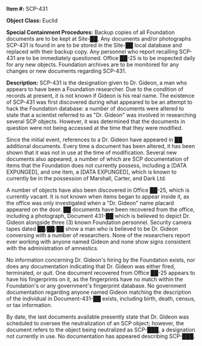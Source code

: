 **Item #:** SCP-431

**Object Class:** Euclid

**Special Containment Procedures:** Backup copies of all Foundation documents are to be kept at Site-██. Any documents and/or photographs SCP-431 is found in are to be stored in the Site-██ local database and replaced with their backup copy. Any personnel who report recalling SCP-431 are to be immediately questioned. Office ██-25 is to be inspected daily for any new objects. Foundation archives are to be monitored for any changes or new documents regarding SCP-431.

**Description:** SCP-431 is the designation given to Dr. Gideon, a man who appears to have been a Foundation researcher. Due to the condition of records at present, it is not known if Gideon is his real name. The existence of SCP-431 was first discovered during what appeared to be an attempt to hack the Foundation database: a number of documents were altered to state that a scientist referred to as "Dr. Gideon" was involved in researching several SCP objects. However, it was determined that the documents in question were not being accessed at the time that they were modified.

Since the initial event, references to a Dr. Gideon have appeared in ██ additional documents. Every time a document has been altered, it has been shown that it was not in use at the time of modification. Several new documents also appeared, a number of which are SCP documentation of items that the Foundation does not currently possess, including a \[DATA EXPUNGED\], and one item, a \[DATA EXPUNGED\], which is known to currently be in the possession of Marshall, Carter, and Dark Ltd.

A number of objects have also been discovered in Office ██-25, which is currently vacant. It is not known when items began to appear inside it, as the office was only investigated when a "Dr. Gideon" name placard appeared on the door. ██ documents have been recovered from the office, including a photograph, Document 431-██ which is believed to depict Dr. Gideon alongside three (3) known Foundation personnel. Security camera tapes dated ██/██/██ show a man who is believed to be Dr. Gideon conversing with a number of researchers. None of the researchers report ever working with anyone named Gideon and none show signs consistent with the administration of amnestics.

No information concerning Dr. Gideon's hiring by the Foundation exists, nor does any documentation indicating that Dr. Gideon was either fired, terminated, or quit. One document recovered from Office ██-25 appears to have his fingerprints on it, as the fingerprints have no match within the Foundation's or any government's fingerprint database. No government documentation regarding anyone named Gideon matching the description of the individual in Document-431-██ exists, including birth, death, census, or tax information.

By date, the last documents available presently state that Dr. Gideon was scheduled to oversee the neutralization of an SCP object; however, the document refers to the object being neutralized as SCP-███, a designation not currently in use. No documentation has appeared describing SCP-███.